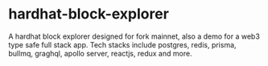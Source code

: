 # hardhat-block-explorer

A hardhat block explorer designed for fork mainnet, also a demo for a web3 type safe full stack app. Tech stacks include postgres, redis, prisma, bullmq, graghql, apollo server, reactjs, redux and more.
